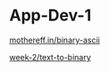 # App-Dev-1

[mothereff.in/binary-ascii](https://mothereff.in/binary-ascii)

[week-2/text-to-binary](https://k26rahul.github.io/App-Dev-1/week-2/text-to-binary)